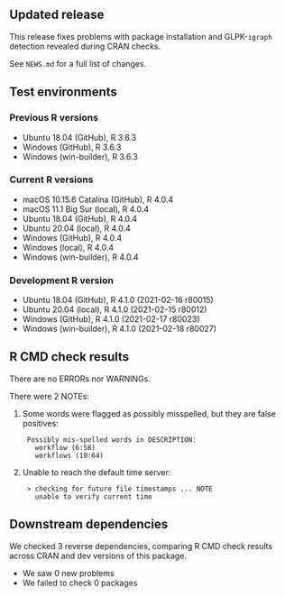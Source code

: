 ## Updated release

This release fixes problems with package installation and GLPK-`igraph` detection revealed during CRAN checks.

See `NEWS.md` for a full list of changes.

## Test environments

### Previous R versions
* Ubuntu 18.04                 (GitHub), R 3.6.3
* Windows                      (GitHub), R 3.6.3
* Windows                 (win-builder), R 3.6.3

### Current R versions
* macOS 10.15.6 Catalina       (GitHub), R 4.0.4
* macOS 11.1 Big Sur            (local), R 4.0.4
* Ubuntu 18.04                 (GitHub), R 4.0.4
* Ubuntu 20.04                  (local), R 4.0.4
* Windows                      (GitHub), R 4.0.4
* Windows                       (local), R 4.0.4
* Windows                 (win-builder), R 4.0.4

### Development R version
* Ubuntu 18.04                 (GitHub), R 4.1.0 (2021-02-16 r80015)
* Ubuntu 20.04                  (local), R 4.1.0 (2021-02-15 r80012)
* Windows                      (GitHub), R 4.1.0 (2021-02-17 r80023)
* Windows                 (win-builder), R 4.1.0 (2021-02-18 r80027)

## R CMD check results

There are no ERRORs nor WARNINGs.

There were 2 NOTEs:

1. Some words were flagged as possibly misspelled, but they are false positives:

        Possibly mis-spelled words in DESCRIPTION:
          workflow (6:58)
          workflows (10:64)

2. Unable to reach the default time server:

        > checking for future file timestamps ... NOTE
          unable to verify current time

## Downstream dependencies

We checked 3 reverse dependencies, comparing R CMD check results across CRAN and dev versions of this package.

 * We saw 0 new problems
 * We failed to check 0 packages
